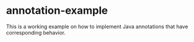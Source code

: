 # annotation-example
This is a working example on how to implement Java annotations that have corresponding behavior.
